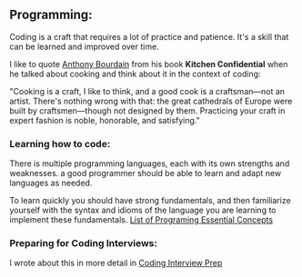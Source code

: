## Programming:

Coding is a craft that requires a lot of practice and patience. It's a skill that can be learned and improved over time.

I like to quote [Anthony Bourdain](https://en.wikipedia.org/wiki/Anthony_Bourdain) from his book **Kitchen Confidential** when he talked about cooking and think about it in the context of coding:

"Cooking is a craft, I like to think, and a good cook is a craftsman—not an artist. There's nothing wrong with that: the great cathedrals of Europe were built by craftsmen—though not designed by them. Practicing your craft in expert fashion is noble, honorable, and satisfying."

### Learning how to code:
There is multiple programming languages, each with its own strengths and weaknesses. a good programmer should be able to learn and adapt new languages as needed.

To learn quickly you should have strong fundamentals, and then familiarize yourself with the syntax and idioms of the language you are learning to implement these fundamentals.
[List of Programing Essential Concepts](programming-essential-concepts/README.md)


### Preparing for Coding Interviews:
I wrote about this in more detail in [Coding Interview Prep](coding-interview-prep/README.md)